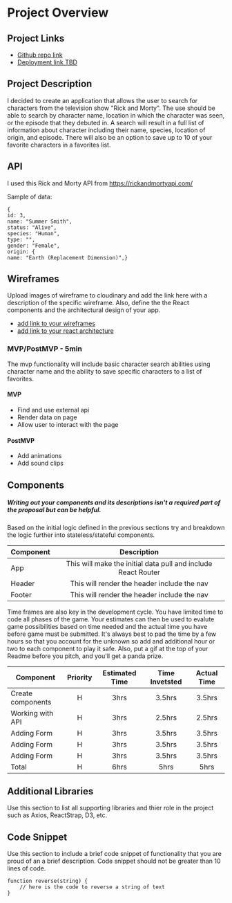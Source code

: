 # Project Overview

## Project Links

- [Github repo link](https://github.com/Louist00/rick-morty-project2)
- [Deployment link TBD]()

## Project Description

I decided to create an application that allows the user to search for characters from the television show "Rick and Morty". The use should be able to search by character name, location in which the character was seen, or the episode that they debuted in. A search will result in a full list of information about character including their name, species, location of origin, and episode. There will also be an option to save up to 10 of your favorite characters in a favorites list.

## API

I used this Rick and Morty API from  https://rickandmortyapi.com/

Sample of data:
```
{
id: 3,
name: "Summer Smith",
status: "Alive",
species: "Human",
type: "",
gender: "Female",
origin: {
name: "Earth (Replacement Dimension)",}
```


## Wireframes

Upload images of wireframe to cloudinary and add the link here with a description of the specific wireframe. Also, define the the React components and the architectural design of your app.

- [add link to your wireframes]()
- [add link to your react architecture]()


### MVP/PostMVP - 5min

The mvp functionality will include basic character search abilities using character name and the ability to save specific characters to a list of favorites.

#### MVP 
- Find and use external api 
- Render data on page 
- Allow user to interact with the page

#### PostMVP 

- Add animations
- Add sound clips

## Components
##### Writing out your components and its descriptions isn't a required part of the proposal but can be helpful.

Based on the initial logic defined in the previous sections try and breakdown the logic further into stateless/stateful components. 

| Component | Description | 
| --- | :---: |  
| App | This will make the initial data pull and include React Router| 
| Header | This will render the header include the nav | 
| Footer | This will render the header include the nav | 


Time frames are also key in the development cycle.  You have limited time to code all phases of the game.  Your estimates can then be used to evalute game possibilities based on time needed and the actual time you have before game must be submitted. It's always best to pad the time by a few hours so that you account for the unknown so add and additional hour or two to each component to play it safe. Also, put a gif at the top of your Readme before you pitch, and you'll get a panda prize.

| Component | Priority | Estimated Time | Time Invetsted | Actual Time |
| --- | :---: |  :---: | :---: | :---: |
| Create components | H | 3hrs| 3.5hrs | 3.5hrs |
| Working with API | H | 3hrs| 2.5hrs | 2.5hrs |
| Adding Form | H | 3hrs| 3.5hrs | 3.5hrs |
| Adding Form | H | 3hrs| 3.5hrs | 3.5hrs |
| Adding Form | H | 3hrs| 3.5hrs | 3.5hrs |
| Total | H | 6hrs| 5hrs | 5hrs |

## Additional Libraries
 Use this section to list all supporting libraries and thier role in the project such as Axios, ReactStrap, D3, etc. 

## Code Snippet

Use this section to include a brief code snippet of functionality that you are proud of an a brief description.  Code snippet should not be greater than 10 lines of code. 

```
function reverse(string) {
	// here is the code to reverse a string of text
}
```